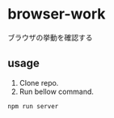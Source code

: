 # browser-work

ブラウザの挙動を確認する

## usage

1. Clone repo.
1. Run bellow command.

```shell
npm run server
```
